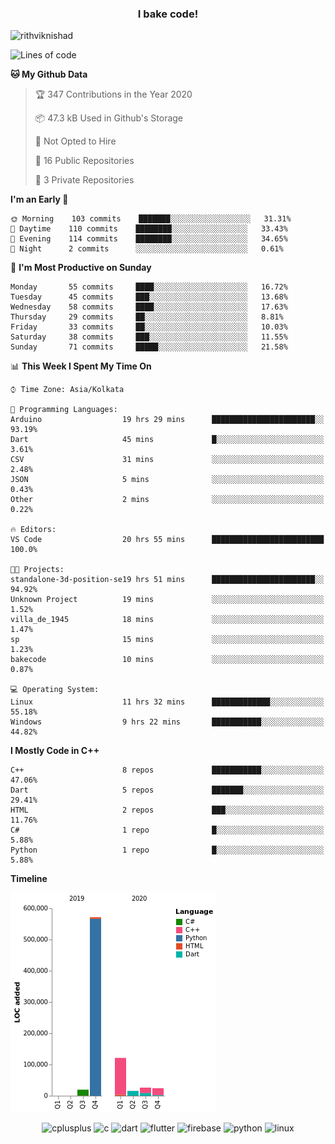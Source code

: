 <h3 align="center">I bake code!</h3>

<p align="left"> <img src="https://komarev.com/ghpvc/?username=rithviknishad" alt="rithviknishad" /> </p>

<!--START_SECTION:waka-->
![Lines of code](https://img.shields.io/badge/From%20Hello%20World%20I%27ve%20Written-23.2%20million%20lines%20of%20code-blue)

**🐱 My Github Data** 

> 🏆 347 Contributions in the Year 2020
 > 
> 📦 47.3 kB Used in Github's Storage 
 > 
> 🚫 Not Opted to Hire
 > 
> 📜 16 Public Repositories
 > 
> 🔑 3 Private Repositories 

**I'm an Early 🐤** 

```text
🌞 Morning    103 commits    ███████░░░░░░░░░░░░░░░░░░   31.31% 
🌆 Daytime    110 commits    ████████░░░░░░░░░░░░░░░░░   33.43% 
🌃 Evening    114 commits    ████████░░░░░░░░░░░░░░░░░   34.65% 
🌙 Night      2 commits      ░░░░░░░░░░░░░░░░░░░░░░░░░   0.61%

```
📅 **I'm Most Productive on Sunday** 

```text
Monday       55 commits     ████░░░░░░░░░░░░░░░░░░░░░   16.72% 
Tuesday      45 commits     ███░░░░░░░░░░░░░░░░░░░░░░   13.68% 
Wednesday    58 commits     ████░░░░░░░░░░░░░░░░░░░░░   17.63% 
Thursday     29 commits     ██░░░░░░░░░░░░░░░░░░░░░░░   8.81% 
Friday       33 commits     ██░░░░░░░░░░░░░░░░░░░░░░░   10.03% 
Saturday     38 commits     ███░░░░░░░░░░░░░░░░░░░░░░   11.55% 
Sunday       71 commits     █████░░░░░░░░░░░░░░░░░░░░   21.58%

```


📊 **This Week I Spent My Time On** 

```text
⌚︎ Time Zone: Asia/Kolkata

💬 Programming Languages: 
Arduino                  19 hrs 29 mins      ███████████████████████░░   93.19% 
Dart                     45 mins             █░░░░░░░░░░░░░░░░░░░░░░░░   3.61% 
CSV                      31 mins             ░░░░░░░░░░░░░░░░░░░░░░░░░   2.48% 
JSON                     5 mins              ░░░░░░░░░░░░░░░░░░░░░░░░░   0.43% 
Other                    2 mins              ░░░░░░░░░░░░░░░░░░░░░░░░░   0.22%

🔥 Editors: 
VS Code                  20 hrs 55 mins      █████████████████████████   100.0%

🐱‍💻 Projects: 
standalone-3d-position-se19 hrs 51 mins      ███████████████████████░░   94.92% 
Unknown Project          19 mins             ░░░░░░░░░░░░░░░░░░░░░░░░░   1.52% 
villa_de_1945            18 mins             ░░░░░░░░░░░░░░░░░░░░░░░░░   1.47% 
sp                       15 mins             ░░░░░░░░░░░░░░░░░░░░░░░░░   1.23% 
bakecode                 10 mins             ░░░░░░░░░░░░░░░░░░░░░░░░░   0.87%

💻 Operating System: 
Linux                    11 hrs 32 mins      █████████████░░░░░░░░░░░░   55.18% 
Windows                  9 hrs 22 mins       ███████████░░░░░░░░░░░░░░   44.82%

```

**I Mostly Code in C++** 

```text
C++                      8 repos             ███████████░░░░░░░░░░░░░░   47.06% 
Dart                     5 repos             ███████░░░░░░░░░░░░░░░░░░   29.41% 
HTML                     2 repos             ███░░░░░░░░░░░░░░░░░░░░░░   11.76% 
C#                       1 repo              █░░░░░░░░░░░░░░░░░░░░░░░░   5.88% 
Python                   1 repo              █░░░░░░░░░░░░░░░░░░░░░░░░   5.88%

```


**Timeline**

![Chart not found](https://github.com/rithviknishad/rithviknishad/blob/master/charts/bar_graph.png) 


<!--END_SECTION:waka-->

<p align="center">
  <img src="https://devicons.github.io/devicon/devicon.git/icons/cplusplus/cplusplus-original.svg" alt="cplusplus" width="30" height="30"/>
  <img src="https://devicons.github.io/devicon/devicon.git/icons/c/c-original.svg" alt="c" width="30" height="30"/>
  <img src="https://www.vectorlogo.zone/logos/dartlang/dartlang-icon.svg" alt="dart" width="30" height="30"/>
  <img src="https://www.vectorlogo.zone/logos/flutterio/flutterio-icon.svg" alt="flutter" width="30" height="30"/> 
  <img src="https://www.vectorlogo.zone/logos/firebase/firebase-icon.svg" alt="firebase" width="30" height="30"/> 
  <img src="https://devicons.github.io/devicon/devicon.git/icons/python/python-original.svg" alt="python" width="30" height="30"/> 
  <img src="https://devicons.github.io/devicon/devicon.git/icons/linux/linux-original.svg" alt="linux" width="30" height="30"/> 
</p>
